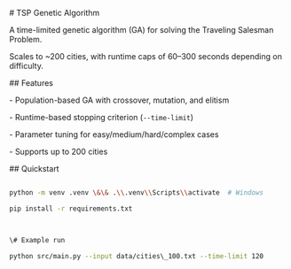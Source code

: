 \# TSP Genetic Algorithm



A time-limited genetic algorithm (GA) for solving the Traveling Salesman Problem.  

Scales to ~200 cities, with runtime caps of 60–300 seconds depending on difficulty.



\## Features

\- Population-based GA with crossover, mutation, and elitism

\- Runtime-based stopping criterion (`--time-limit`)

\- Parameter tuning for easy/medium/hard/complex cases

\- Supports up to 200 cities



\## Quickstart

```bash

python -m venv .venv \&\& .\\.venv\\Scripts\\activate  # Windows

pip install -r requirements.txt



\# Example run

python src/main.py --input data/cities\_100.txt --time-limit 120



